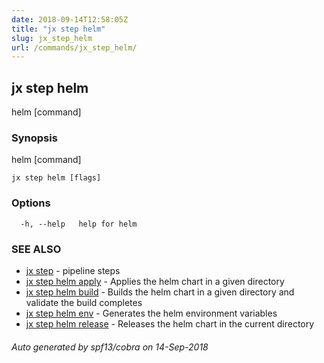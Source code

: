 ```yaml
---
date: 2018-09-14T12:58:05Z
title: "jx step helm"
slug: jx_step_helm
url: /commands/jx_step_helm/
---
```

## jx step helm

helm [command]

### Synopsis

helm [command]

```
jx step helm [flags]
```

### Options

```
  -h, --help   help for helm
```

### SEE ALSO

* [jx step](/commands/jx_step/)	 - pipeline steps
* [jx step helm apply](/commands/jx_step_helm_apply/)	 - Applies the helm chart in a given directory
* [jx step helm build](/commands/jx_step_helm_build/)	 - Builds the helm chart in a given directory and validate the build completes
* [jx step helm env](/commands/jx_step_helm_env/)	 - Generates the helm environment variables
* [jx step helm release](/commands/jx_step_helm_release/)	 - Releases the helm chart in the current directory

###### Auto generated by spf13/cobra on 14-Sep-2018
